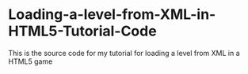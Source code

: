 Loading-a-level-from-XML-in-HTML5-Tutorial-Code
===============================================

This is the source code for my tutorial for loading a level from XML in a HTML5 game
